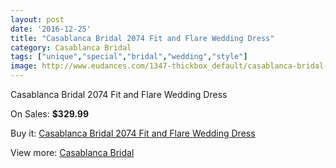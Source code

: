```yaml
---
layout: post
date: '2016-12-25'
title: "Casablanca Bridal 2074 Fit and Flare Wedding Dress"
category: Casablanca Bridal
tags: ["unique","special","bridal","wedding","style"]
image: http://www.eudances.com/1347-thickbox_default/casablanca-bridal-2074-fit-and-flare-wedding-dress.jpg
---
```

Casablanca Bridal 2074 Fit and Flare Wedding Dress

On Sales: **$329.99**
<a href="https://www.eudances.com/en/casablanca-bridal/475-casablanca-bridal-2074-fit-and-flare-wedding-dress.html"><amp-img layout="responsive" width="600" height="600" src="//www.eudances.com/1347-thickbox_default/casablanca-bridal-2074-fit-and-flare-wedding-dress.jpg" alt="Casablanca Bridal 2074 Fit and Flare Wedding Dress 0" /></a>
<a href="https://www.eudances.com/en/casablanca-bridal/475-casablanca-bridal-2074-fit-and-flare-wedding-dress.html"><amp-img layout="responsive" width="600" height="600" src="//www.eudances.com/1348-thickbox_default/casablanca-bridal-2074-fit-and-flare-wedding-dress.jpg" alt="Casablanca Bridal 2074 Fit and Flare Wedding Dress 1" /></a>
<a href="https://www.eudances.com/en/casablanca-bridal/475-casablanca-bridal-2074-fit-and-flare-wedding-dress.html"><amp-img layout="responsive" width="600" height="600" src="//www.eudances.com/1349-thickbox_default/casablanca-bridal-2074-fit-and-flare-wedding-dress.jpg" alt="Casablanca Bridal 2074 Fit and Flare Wedding Dress 2" /></a>

Buy it: [Casablanca Bridal 2074 Fit and Flare Wedding Dress](https://www.eudances.com/en/casablanca-bridal/475-casablanca-bridal-2074-fit-and-flare-wedding-dress.html "Casablanca Bridal 2074 Fit and Flare Wedding Dress")

View more: [Casablanca Bridal](https://www.eudances.com/en/4-casablanca-bridal "Casablanca Bridal")